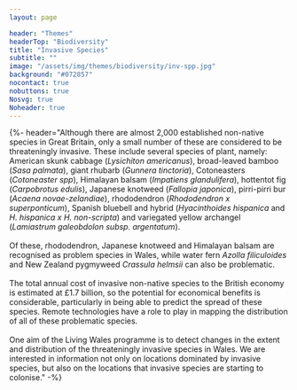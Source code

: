 ```yaml
---
layout: page

header: "Themes"
headerTop: "Biodiversity"
title: "Invasive Species"
subtitle: ""
image: "/assets/img/themes/biodiversity/inv-spp.jpg"
background: "#072857"
nocontact: true
nobuttons: true
Nosvg: true
Noheader: true
---
```



{%-
header="Although there are almost 2,000 established non-native species in Great Britain, only a small number of these are considered to be threateningly invasive.  These include several species of plant, namely:  American skunk cabbage (*Lysichiton americanus*), broad-leaved bamboo (*Sasa palmata*), giant rhubarb (*Gunnera tinctoria*), Cotoneasters (*Cotoneaster spp*),  Himalayan balsam (*Impatiens glandulifera*), hottentot fig (*Carpobrotus edulis*), Japanese knotweed (*Fallopia japonica*), pirri-pirri bur (*Acaena novae-zelandiae*), rhododendron (*Rhododendron x superponticum*), Spanish bluebell and hybrid (*Hyacinthoides hispanica* and *H. hispanica x H. non-scripta*) and variegated yellow archangel (*Lamiastrum galeobdolon subsp. argentatum*). <br><br> Of these, rhododendron, Japanese knotweed and Himalayan balsam are recognised as problem species in Wales, while water fern *Azolla filiculoides* and New Zealand pygmyweed *Crassula helmsii* can also be problematic. <br><br> The total annual cost of invasive non-native species to the British economy is estimated at £1.7 billion, so the potential for economical benefits is considerable, particularly in being able to predict the spread of these species.  Remote technologies have a role to play in mapping the distribution of all of these problematic species. <br><br> One aim of the Living Wales programme is to detect changes in the extent and distribution of the threateningly invasive species in Wales.  We are interested in information not only on locations dominated by invasive species, but also on the locations that invasive species are starting to colonise."
-%}
